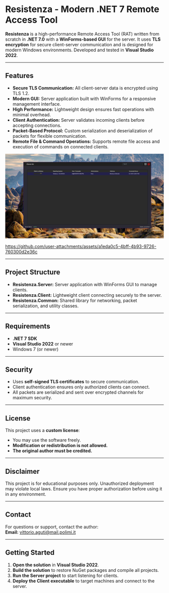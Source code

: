 # Resistenza - Modern .NET 7 Remote Access Tool

**Resistenza** is a high-performance Remote Access Tool (RAT) written from scratch in **.NET 7.0** with a **WinForms-based GUI** for the server. It uses **TLS encryption** for secure client-server communication and is designed for modern Windows environments. Developed and tested in **Visual Studio 2022**.

---

## Features

- **Secure TLS Communication:** All client-server data is encrypted using TLS 1.2.
- **Modern GUI:** Server application built with WinForms for a responsive management interface.
- **High Performance:** Lightweight design ensures fast operations with minimal overhead.
- **Client Authentication:** Server validates incoming clients before accepting connections.
- **Packet-Based Protocol:** Custom serialization and deserialization of packets for flexible communication.
- **Remote File & Command Operations:** Supports remote file access and execution of commands on connected clients.

![Alt text](/Preview/server_main.png)

https://github.com/user-attachments/assets/a1eda0c5-4bff-4b93-9726-760300d2e36c


---

## Project Structure

- **Resistenza.Server:** Server application with WinForms GUI to manage clients.  
- **Resistenza.Client:** Lightweight client connecting securely to the server.  
- **Resistenza.Common:** Shared library for networking, packet serialization, and utility classes.

---

## Requirements

- **.NET 7 SDK**  
- **Visual Studio 2022** or newer  
- Windows 7 (or newer)

---

## Security

- Uses **self-signed TLS certificates** to secure communication.  
- Client authentication ensures only authorized clients can connect.  
- All packets are serialized and sent over encrypted channels for maximum security.

---

## License

This project uses a **custom license**:  

- You may use the software freely.  
- **Modification or redistribution is not allowed.**  
- **The original author must be credited.**

---

## Disclaimer

This project is for educational purposes only. Unauthorized deployment may violate local laws. Ensure you have proper authorization before using it in any environment.

---

## Contact

For questions or support, contact the author:  
**Email:** vittorio.aguti@mail.polimi.it

---

## Getting Started

1. **Open the solution** in **Visual Studio 2022**.
2. **Build the solution** to restore NuGet packages and compile all projects.
3. **Run the Server project** to start listening for clients.
4. **Deploy the Client executable** to target machines and connect to the server.
